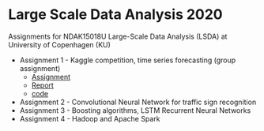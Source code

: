# Large Scale Data Analysis 2020
Assignments for NDAK15018U Large-Scale Data Analysis (LSDA) at University of Copenhagen (KU)
* Assignment 1 - Kaggle competition, time series forecasting (group assignment)
  * [Assignment](https://github.com/mahdi-robbani/lsda/blob/master/HW1/report/HW1.pdf)
  * [Report](https://github.com/mahdi-robbani/lsda/blob/master/HW1/report/assigment1_handin.pdf)
  * [code](https://github.com/mahdi-robbani/lsda/blob/master/HW1/lgbm/customtest_RMSE_model6.ipynb)
* Assignment 2 - Convolutional Neural Network for traffic sign recognition
* Assignment 3 - Boosting algorithms, LSTM Recurrent Neural Networks
* Assignment 4 - Hadoop and Apache Spark
